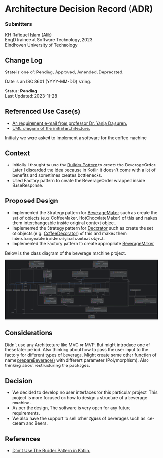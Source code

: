# Architecture Decision Record (ADR)
### Submitters

KH Rafiquel Islam (Alik) <br>
EngD trainee at Software Technology, 2023 <br>
Eindhoven University of Technology

## Change Log

State is one of: Pending, Approved, Amended, Deprecated.

Date is an ISO 8601 (YYYY-MM-DD) string.

Status: **Pending** <br>
Last Updated: 2023-11-28

## Referenced Use Case(s)

- [An requirement e-mail from professor Dr. Yanja Dajsuren.](https://www.google.com)
- [UML diagram of the initial architecture.](assets/class_diagram.png)

Initially we were asked to implement a software for the coffee machine. 

## Context

- Initially I thought to use the [Builder Pattern](https://refactoring.guru/design-patterns/builder) to create the BeverageOrder. Later I discarded the idea because in Kotlin it doesn't come with a lot of benefits and sometimes creates bottlenecks.
- Used Factory pattern to create the BeverageOrder wrapped inside BaseResponse.

## Proposed Design

- Implemented the Strategy pattern for [BeverageMaker](src/main/kotlin/common/maker/BeverageMaker.kt) such as create the set of objects (e.g: [CoffeeMaker](src/main/kotlin/coffee/CoffeeMaker.kt), [HotChocolateMaker](src/main/kotlin/chocolate/HotChocolateMaker.kt)) of this and makes them interchangeable inside original context object.
- Implemented the Strategy pattern for [Decorator](src/main/kotlin/common/decorator/Decorator.kt) such as create the set of objects (e.g: [CoffeeDecorator](src/main/kotlin/coffee/CoffeeDecorator.kt)) of this and makes them interchangeable inside original context object.
- Implemented the Factory pattern to create appropriate [BeverageMaker](src/main/kotlin/common/maker/BeverageMaker.kt)

Below is the class diagram of the beverage machine project.

<img src="assets/class_diagram.png" alt="class diagram"/>

## Considerations

Didn't use any Architecture like MVC or MVP. But might introduce one of these later period. Also thinking about how to pass the user input to the factory for different types of beverage.
Might create some other function of name [prepareBeverage()](src/main/kotlin/common/factory/Factory.kt) with different parameter (Polymorphism). Also thinking about restructuring the packages.

## Decision

- We decided to develop no user interfaces for this particular project. This project is more focused on how to design a structure of a beverage machine.
- As per the design, The software is very open for any future requirements. 
- We also have the support to sell other _**types**_ of beverages such as Ice-cream and Beers. 


## References
- [Don't Use The Builder Pattern in Kotlin.](https://backendhance.com/en/blog/2021/dont-use-builder-in-kotlin/)




